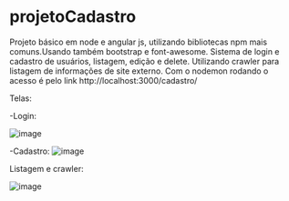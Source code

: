 # projetoCadastro


Projeto básico em node e angular js, utilizando bibliotecas npm mais comuns.Usando também bootstrap e font-awesome.
Sistema de login e cadastro de usuários, listagem, edição e delete. Utilizando crawler para listagem de informações de site externo.
Com o nodemon rodando o acesso é pelo link http://localhost:3000/cadastro/

Telas:


-Login:

![image](https://user-images.githubusercontent.com/66573331/153970514-9ca304b8-306d-45ed-82c3-c962d71095a9.png)



-Cadastro:
![image](https://user-images.githubusercontent.com/66573331/153971052-cbec08d7-ab2e-4b79-8925-6fc27c2c60c9.png)



Listagem e crawler:

![image](https://user-images.githubusercontent.com/66573331/153971113-a2e55799-700a-4003-ae46-77cc0aa9bedc.png)

